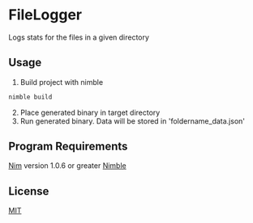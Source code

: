 # FileLogger
Logs stats for the files in a given directory

## Usage
1. Build project with nimble
```bash
nimble build
```
2. Place generated binary in target directory
3. Run generated binary. Data will be stored in 'foldername_data.json'

## Program Requirements
[Nim](https://nim-lang.org/) version 1.0.6 or greater
[Nimble](https://github.com/nim-lang/nimble)

## License
[MIT](https://choosealicense.com/licenses/mit/)